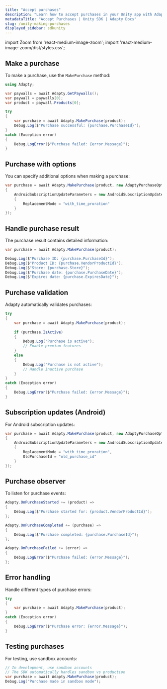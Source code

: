 ```yaml
---
title: "Accept purchases"
description: "Learn how to accept purchases in your Unity app with Adapty SDK."
metadataTitle: "Accept Purchases | Unity SDK | Adapty Docs"
slug: /unity-making-purchases
displayed_sidebar: sdkunity
---
```


import Zoom from 'react-medium-image-zoom';
import 'react-medium-image-zoom/dist/styles.css';

## Make a purchase

To make a purchase, use the `MakePurchase` method:

```csharp
using Adapty;

var paywalls = await Adapty.GetPaywalls();
var paywall = paywalls[0];
var product = paywall.Products[0];

try
{
    var purchase = await Adapty.MakePurchase(product);
    Debug.Log($"Purchase successful: {purchase.PurchaseId}");
}
catch (Exception error)
{
    Debug.LogError($"Purchase failed: {error.Message}");
}
```

## Purchase with options

You can specify additional options when making a purchase:

```csharp
var purchase = await Adapty.MakePurchase(product, new AdaptyPurchaseOptions
{
    AndroidSubscriptionUpdateParameters = new AndroidSubscriptionUpdateParameters
    {
        ReplacementMode = "with_time_proration"
    }
});
```

## Handle purchase result

The purchase result contains detailed information:

```csharp
var purchase = await Adapty.MakePurchase(product);

Debug.Log($"Purchase ID: {purchase.PurchaseId}");
Debug.Log($"Product ID: {purchase.VendorProductId}");
Debug.Log($"Store: {purchase.Store}");
Debug.Log($"Purchase date: {purchase.PurchaseDate}");
Debug.Log($"Expires date: {purchase.ExpiresDate}");
```

## Purchase validation

Adapty automatically validates purchases:

```csharp
try
{
    var purchase = await Adapty.MakePurchase(product);
    
    if (purchase.IsActive)
    {
        Debug.Log("Purchase is active");
        // Enable premium features
    }
    else
    {
        Debug.Log("Purchase is not active");
        // Handle inactive purchase
    }
}
catch (Exception error)
{
    Debug.LogError($"Purchase failed: {error.Message}");
}
```

## Subscription updates (Android)

For Android subscription updates:

```csharp
var purchase = await Adapty.MakePurchase(product, new AdaptyPurchaseOptions
{
    AndroidSubscriptionUpdateParameters = new AndroidSubscriptionUpdateParameters
    {
        ReplacementMode = "with_time_proration",
        OldPurchaseId = "old_purchase_id"
    }
});
```

## Purchase observer

To listen for purchase events:

```csharp
Adapty.OnPurchaseStarted += (product) =>
{
    Debug.Log($"Purchase started for: {product.VendorProductId}");
};

Adapty.OnPurchaseCompleted += (purchase) =>
{
    Debug.Log($"Purchase completed: {purchase.PurchaseId}");
};

Adapty.OnPurchaseFailed += (error) =>
{
    Debug.LogError($"Purchase failed: {error.Message}");
};
```

## Error handling

Handle different types of purchase errors:

```csharp
try
{
    var purchase = await Adapty.MakePurchase(product);
}
catch (Exception error)
{
    Debug.LogError($"Purchase error: {error.Message}");
}
```

## Testing purchases

For testing, use sandbox accounts:

```csharp
// In development, use sandbox accounts
// The SDK automatically handles sandbox vs production
var purchase = await Adapty.MakePurchase(product);
Debug.Log("Purchase made in sandbox mode");
``` 